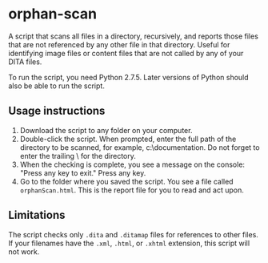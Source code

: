 # orphan-scan

A script that scans all files in a directory, recursively, and reports those files that are not referenced by any other file in that directory. Useful for identifying image files or content files that are not called by any of your DITA files.

To run the script, you need Python 2.7.5. Later versions of Python should also be able to run the script.

## Usage instructions

1. Download the script to any folder on your computer. 
2. Double-click the script. When prompted, enter the full path of the directory to be scanned, for example, c:\documentation. Do not forget to enter the trailing \ for the directory. 
3. When the checking is complete, you see a message on the console: "Press any key to exit." Press any key. 
4. Go to the folder where you saved the script. You see a file called `orphanScan.html`. This is the report file for you to read and act upon.

## Limitations

The script checks only `.dita` and `.ditamap` files for references to other files. If your filenames have the `.xml`, `.html`, or `.xhtml` extension, this script will not work.

